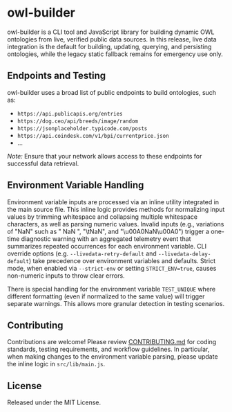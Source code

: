 # owl-builder

owl-builder is a CLI tool and JavaScript library for building dynamic OWL ontologies from live, verified public data sources. In this release, live data integration is the default for building, updating, querying, and persisting ontologies, while the legacy static fallback remains for emergency use only.

## Endpoints and Testing

owl-builder uses a broad list of public endpoints to build ontologies, such as:

- `https://api.publicapis.org/entries`
- `https://dog.ceo/api/breeds/image/random`
- `https://jsonplaceholder.typicode.com/posts`
- `https://api.coindesk.com/v1/bpi/currentprice.json`
- ...

_Note:_ Ensure that your network allows access to these endpoints for successful data retrieval.

## Environment Variable Handling

Environment variable inputs are processed via an inline utility integrated in the main source file. This inline logic provides methods for normalizing input values by trimming whitespace and collapsing multiple whitespace characters, as well as parsing numeric values. Invalid inputs (e.g., variations of "NaN" such as " NaN ", "\tNaN", and "\u00A0NaN\u00A0") trigger a one-time diagnostic warning with an aggregated telemetry event that summarizes repeated occurrences for each environment variable. CLI override options (e.g. `--livedata-retry-default` and `--livedata-delay-default`) take precedence over environment variables and defaults. Strict mode, when enabled via `--strict-env` or setting `STRICT_ENV=true`, causes non-numeric inputs to throw clear errors.

There is special handling for the environment variable `TEST_UNIQUE` where different formatting (even if normalized to the same value) will trigger separate warnings. This allows more granular detection in testing scenarios.

## Contributing

Contributions are welcome! Please review [CONTRIBUTING.md](CONTRIBUTING.md) for coding standards, testing requirements, and workflow guidelines. In particular, when making changes to the environment variable parsing, please update the inline logic in `src/lib/main.js`.

## License

Released under the MIT License.
